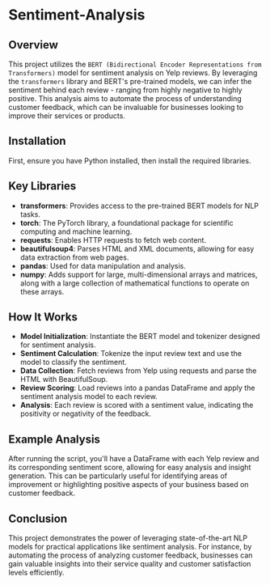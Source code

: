# Sentiment-Analysis

## Overview
This project utilizes the `BERT (Bidirectional Encoder Representations from Transformers)` model for sentiment analysis on Yelp reviews. By leveraging the `transformers` library and BERT's pre-trained models, we can infer the sentiment behind each review - ranging from highly negative to highly positive. This analysis aims to automate the process of understanding customer feedback, which can be invaluable for businesses looking to improve their services or products.

## Installation
First, ensure you have Python installed, then install the required libraries.

## Key Libraries
- **transformers**: Provides access to the pre-trained BERT models for NLP tasks.
- **torch**: The PyTorch library, a foundational package for scientific computing and machine learning.
- **requests**: Enables HTTP requests to fetch web content.
- **beautifulsoup4**: Parses HTML and XML documents, allowing for easy data extraction from web pages.
- **pandas**: Used for data manipulation and analysis.
- **numpy**: Adds support for large, multi-dimensional arrays and matrices, along with a large collection of mathematical functions to operate on these arrays.

## How It Works
- **Model Initialization**: Instantiate the BERT model and tokenizer designed for sentiment analysis.
- **Sentiment Calculation**: Tokenize the input review text and use the model to classify the sentiment.
- **Data Collection**: Fetch reviews from Yelp using requests and parse the HTML with BeautifulSoup.
- **Review Scoring**: Load reviews into a pandas DataFrame and apply the sentiment analysis model to each review.
- **Analysis**: Each review is scored with a sentiment value, indicating the positivity or negativity of the feedback.

## Example Analysis
After running the script, you'll have a DataFrame with each Yelp review and its corresponding sentiment score, allowing for easy analysis and insight generation. This can be particularly useful for identifying areas of improvement or highlighting positive aspects of your business based on customer feedback.

## Conclusion
This project demonstrates the power of leveraging state-of-the-art NLP models for practical applications like sentiment analysis. For instance, by automating the process of analyzing customer feedback, businesses can gain valuable insights into their service quality and customer satisfaction levels efficiently.
